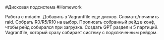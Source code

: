 #Дисковая подсистема
#Homework

Работа с mdadm.
Добавить в Vagrantfile еще дисков.
Сломать/починить raid.
Собрать R0/R5/R10 на выбор.
Прописать собранный рейд в конф, чтобы рейд собирался при загрузке.
Создать GPT раздел и 5 партиций.
Vagrantfile, который сразу собирает систему с подключенным рейдом.
